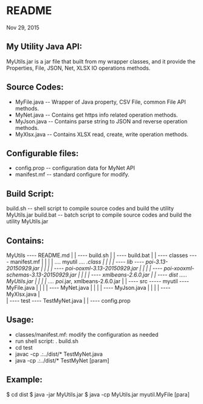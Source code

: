 README
======
Nov 29, 2015 

My Utility Java API:
------------------------
MyUtils.jar is a jar file that built from my wrapper classes,
and it provide the Properties, File, JSON, Net, XLSX IO operations methods.

Source Codes:
-----------
* MyFile.java  -- Wrapper of Java property, CSV File, common File API methods.
* MyNet.java   -- Contains get https info related operation methods. 
* MyJson.java  -- Contains parse string to JSON and reverse operation methods.
* MyXlsx.java  -- Contains XLSX read, create, write operation methods.

Configurable files:
-----------------
* config.prop -- configuration data for MyNet API
* manifest.mf -- standard configure for modify.

Build Script:
-----------
build.sh -- shell script to compile source codes and build the utility MyUtils.jar
build.bat -- batch script to compile source codes and build the utility MyUtils.jar

Contains:
-------

MyUtils ---- README.md
        |
        | ---- build.sh
        |
        | ---- build.bat
        |
        | ---- classes ---- manifest.mf
        |           |
        |           |  .... myutil .... *.class
        |           | 
        |           |  ---- lib ---- poi-3.13-20150929.jar
        |                   |
        |                   | ---- poi-ooxml-3.13-20150929.jar
        |                   |
        |                   | ---- poi-xooxml-schemas-3.13-20150929.jar
        |                   |
        |                   | ---- xmlbeans-2.6.0.jar
        |
        | ---- dist  ..... MyUtils.jar
        |           |
        |           | .... poi*.jar, xmlbeans-2.6.0.jar
        |
        | ---- src  ----- myutil ---- MyFile.java
        |                   |
        |                   |  ---- MyNet.java
        |                   |
        |                   |  ---- MyJson.java
        |                   |
        |                   |  ---- MyXlsx.java
        |                    
        | ---- test  ---- TestMyNet.java
                    |
                    |  ---- config.prop

Usage:
-----
* classes/manifest.mf: modify the configuration as needed
* run shell script: . build.sh
* cd test
* javac -cp .:../dist/* TestMyNet.java 
* java -cp .:../dist/* TestMyNet [param]

Example:
------
$ cd dist
$ java -jar MyUtils.jar
$ java -cp MyUtils.jar myutil.MyFile [para]

  

